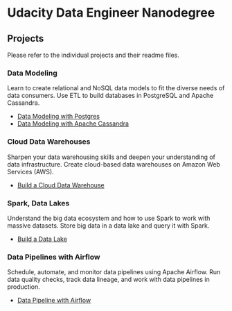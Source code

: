 # Udacity Data Engineer Nanodegree

## Projects
Please refer to the individual projects and their readme files.

### Data Modeling
Learn to create relational and NoSQL data models to fit the diverse needs of data consumers. Use ETL to build databases in PostgreSQL and Apache Cassandra.

- [Data Modeling with Postgres](https://github.com/jaja-git/Data-Engineer-Nanodegree/blob/main/1-Data-Modeling/1-Data-Modeling-with-Postgres/README.md)
- [Data Modeling with Apache Cassandra](https://github.com/jaja-git/Data-Engineer-Nanodegree/blob/main/1-Data-Modeling/2-Data-Modeling-with-Apache-Cassandra/README.md)

### Cloud Data Warehouses
Sharpen your data warehousing skills and deepen your understanding of data infrastructure. Create cloud-based data warehouses on Amazon Web Services (AWS).

- [Build a Cloud Data Warehouse](https://github.com/jaja-git/Data-Engineer-Nanodegree/blob/main/2-Cloud-Data-Warehouse/README.md)

### Spark, Data Lakes
Understand the big data ecosystem and how to use Spark to work with massive datasets. Store big data in a data lake and query it with Spark.

- [Build a Data Lake](https://github.com/jaja-git/Data-Engineer-Nanodegree/blob/main/3-Data-Lakes-with-Spark/README.md)

### Data Pipelines with Airflow
Schedule, automate, and monitor data pipelines using Apache Airflow. Run data quality checks, track data lineage, and work with data pipelines in production.

- [Data Pipeline with Airflow](https://github.com/jaja-git/Data-Engineer-Nanodegree/tree/main/4-Data-Pipelines-with-Airflow) 